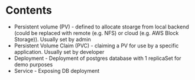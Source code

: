 # Contents

- Persistent volume (PV) - defined to allocate stoarge from local backend (could be replaced with remote (e.g. NFS) or cloud (e.g. AWS Block Storage)). Usually set by admin
- Persistent Volume Claim (PVC) - claiming a PV for use by a specific application. Usually set by developer
- Deployment - Deployment of postgres database with 1 replicaSet for demo purposes
- Service - Exposing DB deployment
